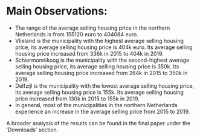 # Main Observations:

* The range of the average selling housing price in the northern Netherlands is from 155120 euro to 404084 euro.
* Vlieland is the municipality with the highest average selling housing price, its average selling housing price is 404k euro. Its average selling housing price increased from 336k in 2015 to 404k in 2019.
* Schiermonnikoog is the municipality with the second-highest average selling housing price, its average selling housing price is 350k. Its average selling housing price increased from 264k in 2015 to 350k in 2019.
* Delfzijl is the municipality with the lowest average selling housing price, its average selling housing price is 155k. Its average selling housing price increased from 130k in 2015 to 155k in 2019.
* In general, most of the municipalities in the northern Netherlands experience an increase in the average selling price from 2015 to 2019.

A broader analysis of the results can be found in the final paper under the ‘Downloads’ section.

